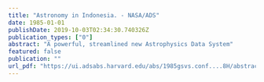```yaml
---
title: "Astronomy in Indonesia. - NASA/ADS"
date: 1985-01-01
publishDate: 2019-10-03T02:34:30.740326Z
publication_types: ["0"]
abstract: "A powerful, streamlined new Astrophysics Data System"
featured: false
publication: ""
url_pdf: "https://ui.adsabs.harvard.edu/abs/1985gsvs.conf....8H/abstract"
---
```


